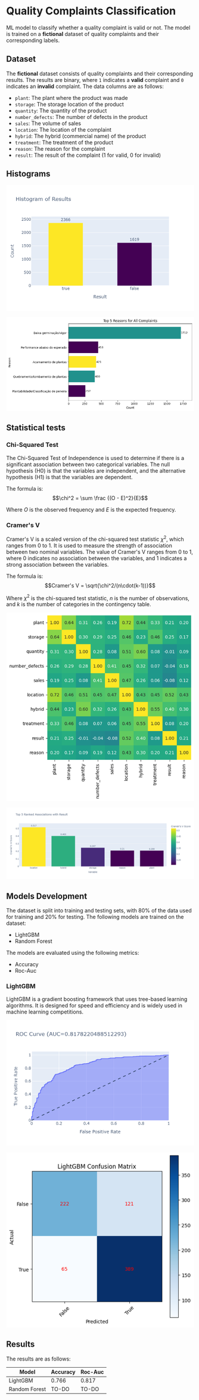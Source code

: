 # Quality Complaints Classification

ML model to classify whether a quality complaint is valid or not. The model is trained on a **fictional** dataset of quality complaints and their corresponding labels.

## Dataset

The **fictional** dataset consists of quality complaints and their corresponding results. The results are binary, where `1` indicates a **valid** complaint and `0` indicates an **invalid** complaint.
The data columns are as follows:
- `plant`: The plant where the product was made
- `storage`: The storage location of the product
- `quantity`: The quantity of the product
- `number_defects`: The number of defects in the product
- `sales`: The volume of sales
- `location`: The location of the complaint
- `hybrid`: The hybrid (commercial name) of the product
- `treatment`: The treatment of the product
- `reason`: The reason for the complaint
- `result`: The result of the complaint (1 for valid, 0 for invalid)

## Histograms

![fig1](qc_classifier/imgs/fig1.png)

![fig2](qc_classifier/imgs/fig2.png)


## Statistical tests
### Chi-Squared Test

The Chi-Squared Test of Independence is used to determine if there is a significant association between two categorical variables. The null hypothesis (H0) is that the variables are independent, and the alternative hypothesis (H1) is that the variables are dependent.

The formula is:
$$\chi^2 = \sum \frac {(O - E)^2}{E}$$

Where $O$ is the observed frequency and $E$ is the expected frequency.


### Cramer's V
Cramer's V is a scaled version of the chi-squared test statistic $\chi^2$, which ranges from 0 to 1. It is used to measure the strength of association between two nominal variables. The value of Cramer's V ranges from 0 to 1, where 0 indicates no association between the variables, and 1 indicates a strong association between the variables.

The formula is:
$$Cramer's V = \sqrt{\chi^2/(n\cdot(k-1))}$$

Where $\chi^2$ is the chi-squared test statistic, $n$ is the number of observations, and $k$ is the number of categories in the contingency table.


![fig3](qc_classifier/imgs/fig3.png)


![fig4](qc_classifier/imgs/fig4.png)


## Models Development

The dataset is split into training and testing sets, with 80% of the data used for training and 20% for testing. The following models are trained on the dataset:
- LightGBM
- Random Forest

The models are evaluated using the following metrics:
- Accuracy
- Roc-Auc


### LightGBM

LightGBM is a gradient boosting framework that uses tree-based learning algorithms. It is designed for speed and efficiency and is widely used in machine learning competitions.

![fig5](qc_classifier/imgs/fig5.png)

![fig6](qc_classifier/imgs/fig6.png)


## Results

The results are as follows:

| Model        | Accuracy | Roc-Auc |
|--------------|----------|---------|
| LightGBM     | 0.766     | 0.817    |
| Random Forest| TO-DO     | TO-DO    |

